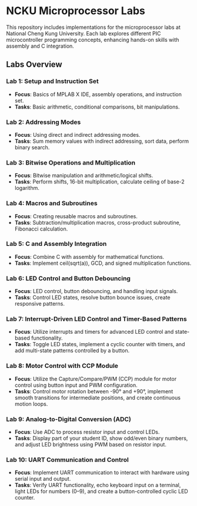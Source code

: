 # NCKU Microprocessor Labs

This repository includes implementations for the microprocessor labs at National Cheng Kung University. Each lab explores different PIC microcontroller programming concepts, enhancing hands-on skills with assembly and C integration.

## Labs Overview

### Lab 1: Setup and Instruction Set
- **Focus**: Basics of MPLAB X IDE, assembly operations, and instruction set.
- **Tasks**: Basic arithmetic, conditional comparisons, bit manipulations.

### Lab 2: Addressing Modes
- **Focus**: Using direct and indirect addressing modes.
- **Tasks**: Sum memory values with indirect addressing, sort data, perform binary search.

### Lab 3: Bitwise Operations and Multiplication
- **Focus**: Bitwise manipulation and arithmetic/logical shifts.
- **Tasks**: Perform shifts, 16-bit multiplication, calculate ceiling of base-2 logarithm.

### Lab 4: Macros and Subroutines
- **Focus**: Creating reusable macros and subroutines.
- **Tasks**: Subtraction/multiplication macros, cross-product subroutine, Fibonacci calculation.

### Lab 5: C and Assembly Integration
- **Focus**: Combine C with assembly for mathematical functions.
- **Tasks**: Implement ceil(sqrt(a)), GCD, and signed multiplication functions.

### Lab 6: LED Control and Button Debouncing
- **Focus**: LED control, button debouncing, and handling input signals.
- **Tasks**: Control LED states, resolve button bounce issues, create responsive patterns.

### Lab 7: Interrupt-Driven LED Control and Timer-Based Patterns
- **Focus**: Utilize interrupts and timers for advanced LED control and state-based functionality.
- **Tasks**: Toggle LED states, implement a cyclic counter with timers, and add multi-state patterns controlled by a button.

### Lab 8: Motor Control with CCP Module
- **Focus**: Utilize the Capture/Compare/PWM (CCP) module for motor control using button input and PWM configuration.
- **Tasks**: Control motor rotation between -90° and +90°, implement smooth transitions for intermediate positions, and create continuous motion loops.

### Lab 9: Analog-to-Digital Conversion (ADC)  
- **Focus**: Use ADC to process resistor input and control LEDs.  
- **Tasks**: Display part of your student ID, show odd/even binary numbers, and adjust LED brightness using PWM based on resistor input.  

### Lab 10: UART Communication and Control  
- **Focus**: Implement UART communication to interact with hardware using serial input and output.  
- **Tasks**: Verify UART functionality, echo keyboard input on a terminal, light LEDs for numbers (0–9), and create a button-controlled cyclic LED counter.  
